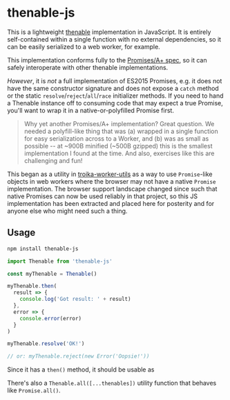 # thenable-js

This is a lightweight [thenable](https://promisesaplus.com/#point-7) implementation in JavaScript. It is entirely self-contained within a single function with no external dependencies, so it can be easily serialized to a web worker, for example. 

This implementation conforms fully to the [Promises/A+ spec](https://github.com/promises-aplus/promises-spec), so it can safely interoperate with other thenable implementations. 

*However*, it is _not_ a full implementation of ES2015 Promises, e.g. it does not have the same constructor signature and does not expose a `catch` method or the static `resolve`/`reject`/`all`/`race` initializer methods. If you need to hand a Thenable instance off to consuming code that may expect a true Promise, you'll want to wrap it in a native-or-polyfilled Promise first.

> Why yet another Promises/A+ implementation? Great question. We needed a polyfill-like thing that was (a) wrapped in a single function for easy serialization across to a Worker, and (b) was as small as possible -- at ~900B minified (~500B gzipped) this is the smallest implementation I found at the time. And also, exercises like this are challenging and fun!

This began as a utility in [troika-worker-utils](https://github.com/protectwise/troika/tree/main/packages/troika-worker-utils) as a way to use `Promise`-like objects in web workers where the browser may not have a native `Promise` implementation. The browser support landscape changed since such that native Promises can now be used reliably in that project, so this JS implementation has been extracted and placed here for posterity and for anyone else who might need such a thing.

## Usage

```sh
npm install thenable-js
```

```js
import Thenable from 'thenable-js'

const myThenable = Thenable()

myThenable.then(
  result => {
    console.log('Got result: ' + result)
  },
  error => {
    console.error(error)
  }
)

myThenable.resolve('OK!')

// or: myThenable.reject(new Error('Oopsie!'))

```

Since it has a `then()` method, it should be usable as 

There's also a `Thenable.all([...thenables])` utility function that behaves like `Promise.all()`.
